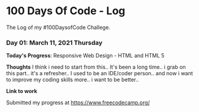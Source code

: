 # 100 Days Of Code - Log

The Log of my #100DaysofCode Challege.

### Day 01: March 11, 2021 Thursday

**Today's Progress**: Responsive Web Design - HTML and HTML 5

**Thoughts** 
I think i need to start from this.. It's been a long time.. i grab on this part..
it's a refresher.. I used to be an IDE/coder person.. and now i want to improve
my coding skills more.. i want to be better..

**Link to work**

Submitted my progress at https://www.freecodecamp.org/